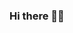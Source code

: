 ### Hi there 👋👋


<!--qu;qwe
**cqqcww/cqqcww** is a ✨ _special_ ✨ repository becausddaasdJK
Here are some ideas to get you started:D

- 🔭 I’m currently working on ...
- 🌱 I’m currently learning ...das
- 👯 I’m looking to collaborate on ...
- 🤔 I’m looking for help with ...qwe
- 💬 Ask me about ...
- 📫 How to reach me: ...
- 😄 Pronouns: ...
- ⚡ Fun fact: ...
-->
